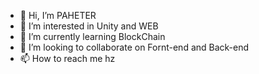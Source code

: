 - 👋 Hi, I’m PAHETER
- 👀 I’m interested in Unity and WEB
- 🌱 I’m currently learning BlockChain
- 💞️ I’m looking to collaborate on Fornt-end and Back-end
- 📫 How to reach me hz

<!---
paheterSorokDva/paheterSorokDva is a ✨ special ✨ repository because its `README.md` (this file) appears on your GitHub profile.
You can click the Preview link to take a look at your changes.
--->
